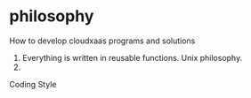 # philosophy
How to develop cloudxaas programs and solutions

1. Everything is written in reusable functions. Unix philosophy.
2.

Coding Style
